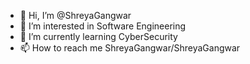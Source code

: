 - 👋 Hi, I’m @ShreyaGangwar
- 👀 I’m interested in Software Engineering
- 🌱 I’m currently learning CyberSecurity
- 📫 How to reach me ShreyaGangwar/ShreyaGangwar



